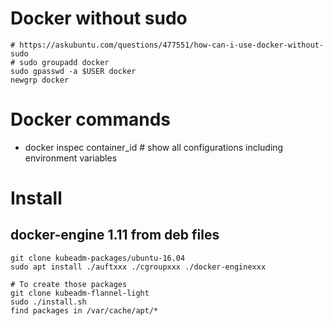 # Docker without sudo
```
# https://askubuntu.com/questions/477551/how-can-i-use-docker-without-sudo
# sudo groupadd docker
sudo gpasswd -a $USER docker
newgrp docker
```

# Docker commands
* docker inspec container_id # show all configurations including environment variables

# Install
## docker-engine 1.11 from deb files
```
git clone kubeadm-packages/ubuntu-16.04
sudo apt install ./auftxxx ./cgroupxxx ./docker-enginexxx

# To create those packages
git clone kubeadm-flannel-light
sudo ./install.sh
find packages in /var/cache/apt/*
```
